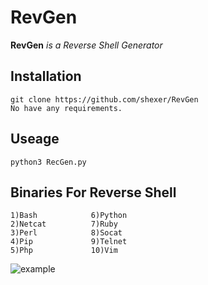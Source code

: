 # RevGen
**RevGen** _is a Reverse Shell Generator_

## Installation
```
git clone https://github.com/shexer/RevGen
No have any requirements.
```
## Useage
```
python3 RecGen.py
```
## Binaries For Reverse Shell
```
1)Bash            6)Python
2)Netcat          7)Ruby
3)Perl            8)Socat
4)Pip             9)Telnet
5)Php             10)Vim
```
![example](https://raw.githubusercontent.com/shexer/RevGen/main/example.PNG)
